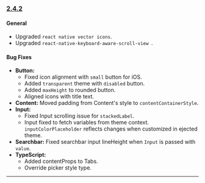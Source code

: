 ### [2.4.2](https://github.com/GeekyAnts/NativeBase/releases/tag/v2.4.2)


#### General

-   Upgraded `react native vector icons`.
-   Upgraded `react-native-keyboard-aware-scroll-view `.



#### Bug Fixes
-   **Button:**
    -   Fixed icon alignment with `small` button for iOS.
    -   Added `transparent` theme with `disabled` button.
    -   Added `maxHeight` to rounded button.
    -   Aligned icons with title text.
-   **Content:** Moved padding from Content's style to `contentContainerStyle`.
-   **Input:**
    -   Fixed Input scrolling issue for `stackedLabel`.
    -   Input fixed to fetch variables from theme context. `inputColorPlaceholder` reflects changes when customized in ejected theme.
-   **Searchbar:** Fixed searchbar input lineHeight when `Input` is passed with `value`.
-   **TypeScript:**
    -   Added contentProps to Tabs.
    -   Override picker style type.

<hr>
